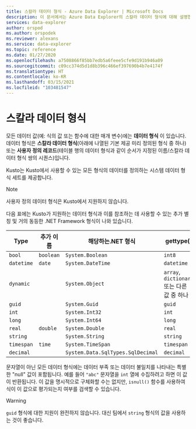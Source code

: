 ```yaml
---
title: 스칼라 데이터 형식 - Azure Data Explorer | Microsoft Docs
description: 이 문서에서는 Azure Data Explorer의 스칼라 데이터 형식에 대해 설명합니다.
services: data-explorer
author: orspod
ms.author: orspodek
ms.reviewer: alexans
ms.service: data-explorer
ms.topic: reference
ms.date: 01/27/2020
ms.openlocfilehash: a7508866f85bb7edb5a6feee5cfe9d191b946a09
ms.sourcegitcommit: c09cc374d5d1d8b396c466ef397690b4b7e4174f
ms.translationtype: HT
ms.contentlocale: ko-KR
ms.lasthandoff: 03/15/2021
ms.locfileid: "103481547"
---
```

# <a name="scalar-data-types"></a>스칼라 데이터 형식

모든 데이터 값(예: 식의 값 또는 함수에 대한 매개 변수)에는 **데이터 형식** 이 있습니다. 데이터 형식은 **스칼라 데이터 형식**(아래에 나열된 기본 제공 미리 정의된 형식 중 하나) 또는 **사용자 정의 레코드**(테이블 행의 데이터 형식과 같이 순서가 지정된 이름/스칼라 데이터 형식 쌍의 시퀀스)입니다.

Kusto는 Kusto에서 사용할 수 있는 모든 형식의 데이터를 정의하는 시스템 데이터 형식 세트를 제공합니다.

> [!NOTE]
> 사용자 정의 데이터 형식은 Kusto에서 지원하지 않습니다.

다음 표에는 Kusto가 지원하는 데이터 형식과 이를 참조하는 데 사용할 수 있는 추가 별칭 및 거의 동등한 .NET Framework 형식이 나와 있습니다.

| Type       | 추가 이름   | 해당하는.NET 형식              | gettype()   |
| ---------- | -------------------- | --------------------------------- | ----------- |
| `bool`     | `boolean`            | `System.Boolean`                  | `int8`      |
| `datetime` | `date`               | `System.DateTime`                 | `datetime`  |
| `dynamic`  |                      | `System.Object`                   | `array`, `dictionary` 또는 다른 값 중 하나 |
| `guid`     |                      | `System.Guid`                     | `guid`      |
| `int`      |                      | `System.Int32`                    | `int`       |
| `long`     |                      | `System.Int64`                    | `long`      |
| `real`     | `double`             | `System.Double`                   | `real`      |
| `string`   |                      | `System.String`                   | `string`    |
| `timespan` | `time`               | `System.TimeSpan`                 | `timespan`  |
| `decimal`  |                      | `System.Data.SqlTypes.SqlDecimal` | `decimal`   |

문자열이 아닌 모든 데이터 형식에는 데이터 부족 또는 데이터 불일치를 나타내는 특별한 "null" 값이 포함됩니다. 예를 들어 `"abc"` 문자열을 `int` 열에 수집하려고 하면 이 값이 반환됩니다.
이 값을 명시적으로 구체화할 수는 없지만, `isnull()` 함수를 사용하여 식이 이 값으로 평가되는지 여부를 검색할 수 있습니다.

> [!WARNING]
> `guid` 형식에 대한 지원이 완전하지 않습니다.
> 대신 팀에서 `string` 형식의 값을 사용하는 것이 좋습니다.
